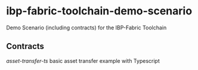 # ibp-fabric-toolchain-demo-scenario
Demo Scenario (including contracts) for the IBP-Fabric Toolchain


## Contracts

_asset-transfer-ts_  basic asset transfer example with Typescript
